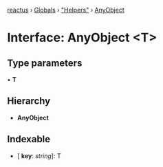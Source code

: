 [reactus](../README.md) › [Globals](../globals.md) › ["Helpers"](../modules/_helpers_.md) › [AnyObject](_helpers_.anyobject.md)

# Interface: AnyObject <**T**>

## Type parameters

▪ **T**

## Hierarchy

* **AnyObject**

## Indexable

* \[ **key**: *string*\]: T
